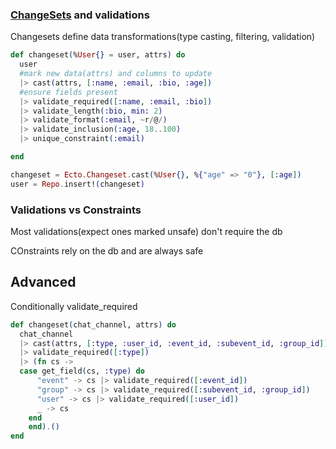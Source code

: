 ### [ChangeSets](https://hexdocs.pm/ecto/Ecto.Changeset.html) and validations

Changesets define data transformations(type casting, filtering, validation)

```elixir
def changeset(%User{} = user, attrs) do
  user
  #mark new data(attrs) and columns to update
  |> cast(attrs, [:name, :email, :bio, :age]) 
  #ensure fields present
  |> validate_required([:name, :email, :bio])
  |> validate_length(:bio, min: 2)
  |> validate_format(:email, ~r/@/)
  |> validate_inclusion(:age, 18..100)
  |> unique_constraint(:email)

end
```

```elixir
changeset = Ecto.Changeset.cast(%User{}, %{"age" => "0"}, [:age])
user = Repo.insert!(changeset)
```

### Validations vs Constraints

Most validations(expect ones marked unsafe) don't require the db

COnstraints rely on the db and are always safe

## Advanced

Conditionally validate_required

```elixir
def changeset(chat_channel, attrs) do
  chat_channel
  |> cast(attrs, [:type, :user_id, :event_id, :subevent_id, :group_id])
  |> validate_required([:type])
  |> (fn cs ->
  case get_field(cs, :type) do
      "event" -> cs |> validate_required([:event_id])
      "group" -> cs |> validate_required([:subevent_id, :group_id])
      "user" -> cs |> validate_required([:user_id])
      _ -> cs
    end
    end).()
end
```

